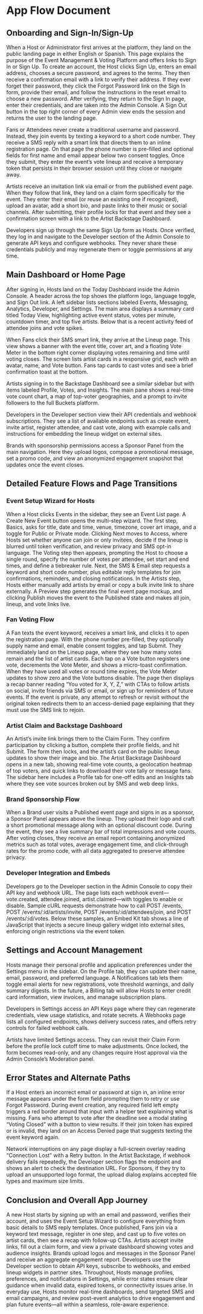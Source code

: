 # App Flow Document

## Onboarding and Sign-In/Sign-Up

When a Host or Administrator first arrives at the platform, they land on the public landing page in either English or Spanish. This page explains the purpose of the Event Management & Voting Platform and offers links to Sign In or Sign Up. To create an account, the Host clicks Sign Up, enters an email address, chooses a secure password, and agrees to the terms. They then receive a confirmation email with a link to verify their address. If they ever forget their password, they click the Forgot Password link on the Sign In form, provide their email, and follow the instructions in the reset email to choose a new password. After verifying, they return to the Sign In page, enter their credentials, and are taken into the Admin Console. A Sign Out button in the top right corner of every Admin view ends the session and returns the user to the landing page.

Fans or Attendees never create a traditional username and password. Instead, they join events by texting a keyword to a short code number. They receive a SMS reply with a smart link that directs them to an inline registration page. On that page the phone number is pre-filled and optional fields for first name and email appear below two consent toggles. Once they submit, they enter the event’s vote lineup and receive a temporary token that persists in their browser session until they close or navigate away.

Artists receive an invitation link via email or from the published event page. When they follow that link, they land on a claim form specifically for the event. They enter their email (or reuse an existing one if recognized), upload an avatar, add a short bio, and paste links to their music or social channels. After submitting, their profile locks for that event and they see a confirmation screen with a link to the Artist Backstage Dashboard.

Developers sign up through the same Sign Up form as Hosts. Once verified, they log in and navigate to the Developer section of the Admin Console to generate API keys and configure webhooks. They never share these credentials publicly and may regenerate them or toggle permissions at any time.

## Main Dashboard or Home Page

After signing in, Hosts land on the Today Dashboard inside the Admin Console. A header across the top shows the platform logo, language toggle, and Sign Out link. A left sidebar lists sections labeled Events, Messaging, Analytics, Developer, and Settings. The main area displays a summary card titled Today View, highlighting active event status, votes per minute, countdown timer, and top five artists. Below that is a recent activity feed of attendee joins and vote spikes.

When Fans click their SMS smart link, they arrive at the Lineup page. This view shows a banner with the event title, cover art, and a floating Vote Meter in the bottom right corner displaying votes remaining and time until voting closes. The screen lists artist cards in a responsive grid, each with an avatar, name, and Vote button. Fans tap cards to cast votes and see a brief confirmation toast at the bottom.

Artists signing in to the Backstage Dashboard see a similar sidebar but with items labeled Profile, Votes, and Insights. The main pane shows a real-time vote count chart, a map of top-voter geographies, and a prompt to invite followers to the full Buckets platform.

Developers in the Developer section view their API credentials and webhook subscriptions. They see a list of available endpoints such as create event, invite artist, register attendee, and cast vote, along with example calls and instructions for embedding the lineup widget on external sites.

Brands with sponsorship permissions access a Sponsor Panel from the main navigation. Here they upload logos, compose a promotional message, set a promo code, and view an anonymized engagement snapshot that updates once the event closes.

## Detailed Feature Flows and Page Transitions

### Event Setup Wizard for Hosts
When a Host clicks Events in the sidebar, they see an Event List page. A Create New Event button opens the multi-step wizard. The first step, Basics, asks for title, date and time, venue, timezone, cover art image, and a toggle for Public or Private mode. Clicking Next moves to Access, where Hosts set whether anyone can join or only invitees, decide if the lineup is blurred until token verification, and review privacy and SMS opt-in language. The Voting step then appears, prompting the Host to choose a single round, specify the number of votes per attendee, set start and end times, and define a tiebreaker rule. Next, the SMS & Email step requests a keyword and short code number, plus editable reply templates for join confirmations, reminders, and closing notifications. In the Artists step, Hosts either manually add artists by email or copy a bulk invite link to share externally. A Preview step generates the final event page mockup, and clicking Publish moves the event to the Published state and makes all join, lineup, and vote links live.

### Fan Voting Flow
A Fan texts the event keyword, receives a smart link, and clicks it to open the registration page. With the phone number pre-filled, they optionally supply name and email, enable consent toggles, and tap Submit. They immediately land on the Lineup page, where they see how many votes remain and the list of artist cards. Each tap on a Vote button registers one vote, decrements the Vote Meter, and shows a micro-toast confirmation. When they have used all votes or round time expires, the Vote Meter updates to show zero and the Vote buttons disable. The page then displays a recap banner reading “You voted for X, Y, Z,” with CTAs to follow artists on social, invite friends via SMS or email, or sign up for reminders of future events. If the event is private, any attempt to refresh or revisit without the original token redirects them to an access-denied page explaining that they must use the SMS link to rejoin.

### Artist Claim and Backstage Dashboard
An Artist’s invite link brings them to the Claim Form. They confirm participation by clicking a button, complete their profile fields, and hit Submit. The form then locks, and the artist’s card on the public lineup updates to show their image and bio. The Artist Backstage Dashboard opens in a new tab, showing real-time vote counts, a geolocation heatmap of top voters, and quick links to download their vote tally or message fans. The sidebar here includes a Profile tab for one-off edits and an Insights tab where they see vote sources broken out by SMS and web deep links.

### Brand Sponsorship Flow
When a Brand user visits a Published event page and signs in as a sponsor, a Sponsor Panel appears above the lineup. They upload their logo and craft a short promotional message along with an optional discount code. During the event, they see a live summary bar of total impressions and vote counts. After voting closes, they receive an email report containing anonymized metrics such as total votes, average engagement time, and click-through rates for the promo code, with all data aggregated to preserve attendee privacy.

### Developer Integration and Embeds
Developers go to the Developer section in the Admin Console to copy their API key and webhook URL. The page lists each webhook event—vote.created, attendee.joined, artist.claimed—with toggles to enable or disable. Sample cURL requests demonstrate how to call POST /events, POST /events/:id/artists/invite, POST /events/:id/attendees/join, and POST /events/:id/votes. Below these samples, an Embed Kit tab shows a line of JavaScript that injects a secure lineup gallery widget into external sites, enforcing origin restrictions via the event token.

## Settings and Account Management

Hosts manage their personal profile and application preferences under the Settings menu in the sidebar. On the Profile tab, they can update their name, email, password, and preferred language. A Notifications tab lets them toggle email alerts for new registrations, vote threshold warnings, and daily summary digests. In the future, a Billing tab will allow Hosts to enter credit card information, view invoices, and manage subscription plans.

Developers in Settings access an API Keys page where they can regenerate credentials, view usage statistics, and rotate secrets. A Webhooks page lists all configured endpoints, shows delivery success rates, and offers retry controls for failed webhook calls.

Artists have limited Settings access. They can revisit their Claim Form before the profile lock cutoff time to make adjustments. Once locked, the form becomes read-only, and any changes require Host approval via the Admin Console’s Moderation panel.

## Error States and Alternate Paths

If a Host enters an incorrect email or password at sign in, an inline error message appears under the form field prompting them to retry or use Forgot Password. During event creation, any required field left empty triggers a red border around that input with a helper text explaining what is missing. Fans who attempt to vote after the deadline see a modal stating “Voting Closed” with a button to view results. If their join token has expired or is invalid, they land on an Access Denied page that suggests texting the event keyword again.

Network interruptions on any page display a full-screen overlay reading “Connection Lost” with a Retry button. In the Artist Backstage, if webhook delivery fails repeatedly, the Developer section flags the endpoint and shows an alert to check the destination URL. For Sponsors, if they try to upload an unsupported logo format, the upload dialog explains accepted file types and maximum size limits.

## Conclusion and Overall App Journey

A new Host starts by signing up with an email and password, verifies their account, and uses the Event Setup Wizard to configure everything from basic details to SMS reply templates. Once published, Fans join via a keyword text message, register in one step, and cast up to five votes on artist cards, then see a recap with follow-up CTAs. Artists accept invite links, fill out a claim form, and view a private dashboard showing votes and audience insights. Brands upload logos and messages in the Sponsor Panel and receive an aggregate engagement report. Developers use the Developer section to obtain API keys, subscribe to webhooks, and embed lineup widgets in partner sites. Throughout, Hosts manage profiles, preferences, and notifications in Settings, while error states ensure clear guidance when invalid data, expired tokens, or connectivity issues arise. In everyday use, Hosts monitor real-time dashboards, send targeted SMS and email campaigns, and review post-event analytics to drive engagement and plan future events—all within a seamless, role-aware experience.